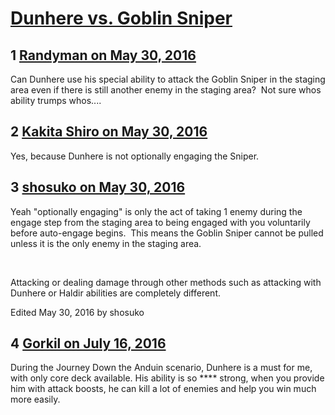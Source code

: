 # [Dunhere vs. Goblin Sniper](https://community.fantasyflightgames.com/topic/221308-dunhere-vs-goblin-sniper/)

## 1 [Randyman on May 30, 2016](https://community.fantasyflightgames.com/topic/221308-dunhere-vs-goblin-sniper/?do=findComment&comment=2241196)

Can Dunhere use his special ability to attack the Goblin Sniper in the staging area even if there is still another enemy in the staging area?  Not sure whos ability trumps whos....

## 2 [Kakita Shiro on May 30, 2016](https://community.fantasyflightgames.com/topic/221308-dunhere-vs-goblin-sniper/?do=findComment&comment=2241239)

Yes, because Dunhere is not optionally engaging the Sniper.

## 3 [shosuko on May 30, 2016](https://community.fantasyflightgames.com/topic/221308-dunhere-vs-goblin-sniper/?do=findComment&comment=2241480)

Yeah "optionally engaging" is only the act of taking 1 enemy during the engage step from the staging area to being engaged with you voluntarily before auto-engage begins.  This means the Goblin Sniper cannot be pulled unless it is the only enemy in the staging area.

 

Attacking or dealing damage through other methods such as attacking with Dunhere or Haldir abilities are completely different.

Edited May 30, 2016 by shosuko

## 4 [Gorkil on July 16, 2016](https://community.fantasyflightgames.com/topic/221308-dunhere-vs-goblin-sniper/?do=findComment&comment=2312585)

During the Journey Down the Anduin scenario, Dunhere is a must for me, with only core deck available. His ability is so **** strong, when you provide him with attack boosts, he can kill a lot of enemies and help you win much more easily.

